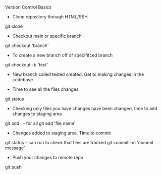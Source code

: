 Version Control Basics 

- Clone repository through HTML/SSH

git clone

- Checkout main or specific branch 

git checkout 'branch'

- To create a new branch off of specififced branch 

git checkout -b 'test'

- New branch called tested created. Get to making changes in the codebase 

- Time to see all the files changes

git status 

- Checking only files you have changes have been changed, time to add changes to staging area

git add . - for all 
git add 'file name'

- Changes added to staging area. Time to commit 

git status - can run to check that files are tracked 
git commit -m 'commit message' 

- Push your changes to remote repo

git push 
